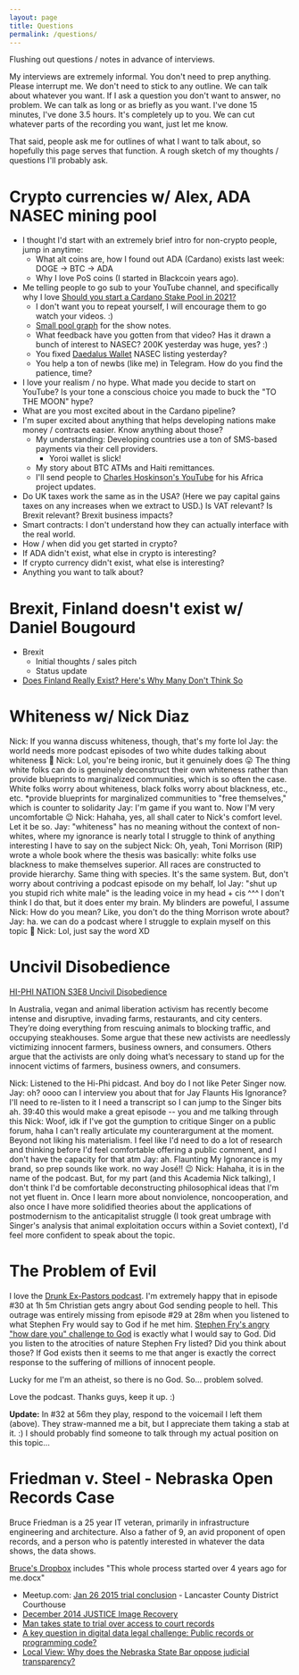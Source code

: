 ```yaml
---
layout: page
title: Questions
permalink: /questions/
---
```


Flushing out questions / notes in advance of interviews. 

My interviews are extremely informal. You don't need to prep anything. Please interrupt me.
We don't need to stick to any outline. We can talk about whatever you want.
If I ask a question you don't want to answer, no problem. 
We can talk as long or as briefly as you want. I've done 15 minutes, I've done 3.5 hours. It's completely up to you.
We can cut whatever parts of the recording you want, just let me know.

That said, people ask me for outlines of what I want to talk about, so hopefully this page serves that function.
A rough sketch of my thoughts / questions I'll probably ask. 

# <a name="ADA"></a>Crypto currencies w/ Alex, ADA NASEC mining pool

* I thought I'd start with an extremely brief intro for non-crypto people, jump in anytime:
  * What alt coins are, how I found out ADA (Cardano) exists last week: DOGE -> BTC -> ADA
  * Why I love PoS coins (I started in Blackcoin years ago).
* Me telling people to go sub to your YouTube channel, and specifically why I love 
[Should you start a Cardano Stake Pool in 2021?](https://www.youtube.com/watch?v=HzRdluc5iSw)
  * I don't want you to repeat yourself, I will encourage them to go watch your videos. :)
  * [Small pool graph](https://twitter.com/nierop_pieter/status/1361357344219758597) for the show notes.
  * What feedback have you gotten from that video? Has it drawn a bunch of interest to NASEC? 200K yesterday was huge, yes? :)
  * You fixed [Daedalus Wallet](daedaluswallet.io) NASEC listing yesterday?
  * You help a ton of newbs (like me) in Telegram. How do you find the patience, time?
* I love your realism / no hype. What made you decide to start on YouTube? Is your tone a conscious choice you made to buck the
  "TO THE MOON" hype?
* What are you most excited about in the Cardano pipeline?
* I'm super excited about anything that helps developing nations make money / contracts easier. Know anything about those?
  * My understanding: Developing countries use a ton of SMS-based payments via their cell providers.
    * Yoroi wallet is slick!
  * My story about BTC ATMs and Haiti remittances.
  * I'll send people to [Charles Hoskinson's YouTube](https://www.youtube.com/channel/UCiJiqEvUZxT6isIaXK7RXTg) for his Africa project updates. 
* Do UK taxes work the same as in the USA? (Here we pay capital gains taxes on any increases when we extract to USD.)
  Is VAT relevant? Is Brexit relevant? Brexit business impacts?
* Smart contracts: I don't understand how they can actually interface with the real world.
* How / when did you get started in crypto?
* If ADA didn't exist, what else in crypto is interesting?
* If crypto currency didn't exist, what else is interesting?
* Anything you want to talk about?

# <a name="brexit"></a>Brexit, Finland doesn't exist w/ Daniel Bougourd

* Brexit
  * Initial thoughts / sales pitch
  * Status update
* [Does Finland Really Exist? Here's Why Many Don't Think So](https://theculturetrip.com/europe/finland/articles/does-finland-exist-many-dont-think-so/)

# <a name="whiteness"></a>Whiteness w/ Nick Diaz

Nick: If you wanna discuss whiteness, though, that's my forte lol
Jay: the world needs more podcast episodes of two white dudes talking about whiteness 🙂
Nick: Lol, you're being ironic, but it genuinely does 😛
The thing white folks can do is genuinely deconstruct their own whiteness rather than provide blueprints to marginalized communities, which is so often the case. White folks worry about whiteness, black folks worry about blackness, etc., etc.
*provide blueprints for marginalized communities to "free themselves," which is counter to solidarity
Jay: I'm game if you want to. Now I'M very uncomfortable 😉
Nick: Hahaha, yes, all shall cater to Nick's comfort level. Let it be so.
Jay: "whiteness" has no meaning without the context of non-whites, where my ignorance is nearly total
I struggle to think of anything interesting I have to say on the subject
Nick: Oh, yeah, Toni Morrison (RIP) wrote a whole book where the thesis was basically: white folks use blackness to make themselves superior. All races are constructed to provide hierarchy.
Same thing with species. It's the same system.
But, don't worry about contriving a podcast episode on my behalf, lol
Jay: "shut up you stupid rich white male" is the leading voice in my head + cis
^^^ I don't think I do that, but it does enter my brain. My blinders are poweful, I assume
Nick: How do you mean?
Like, you don't do the thing Morrison wrote about?
Jay: ha. we can do a podcast where I struggle to explain myself on this topic 🙂
Nick: Lol, just say the word XD


# <a name="uncivil"></a>Uncivil Disobedience

[HI-PHI NATION S3E8 Uncivil Disobedience](https://hiphination.org/season-3-episodes/s3-episode-8-uncivil-disobedience/)

In Australia, vegan and animal liberation activism has recently become intense and disruptive, invading farms, restaurants, and city centers. They’re doing everything from rescuing animals to blocking traffic, and occupying steakhouses. Some argue that these new activists are needlessly victimizing innocent farmers, business owners, and consumers. Others argue that the activists are only doing what’s necessary to stand up for the innocent victims of farmers, business owners, and consumers.

Nick: Listened to the Hi-Phi pidcast. And boy do I not like Peter Singer now.
Jay: oh? oooo can I interview you about that for Jay Flaunts His Ignorance? I'll need to re-listen to it
I need a transcript so I can jump to the Singer bits ah. 39:40
this would make a great episode -- you and me talking through this
Nick: Woof, idk if I've got the gumption to critique Singer on a public forum, haha
I can't really articulate my counterargument at the moment. Beyond not liking his materialism.
I feel like I'd need to do a lot of research and thinking before I'd feel comfortable offering a public comment, and I don't have the capacity for that atm
Jay: ah. Flaunting My Ignorance is my brand, so prep sounds like work. no way José!! 😉
Nick: Hahaha, it is in the name of the podcast.
But, for my part (and this Academia Nick talking), I don't think I'd be comfortable deconstructing philosophical ideas that I'm not yet fluent in.
Once I learn more about nonviolence, noncooperation, and also once I have more solidified theories about the applications of postmodernism to the anticapitalist struggle (I took great umbrage with Singer's analysis that animal exploitation occurs within a Soviet context), I'd feel more confident to speak about the topic.


# <a name="evil"></a>The Problem of Evil

I love the [Drunk Ex-Pastors podcast](http://www.drunkexpastors.com/). 
I'm extremely happy that in episode #30 at 1h 5m Christian gets angry about God sending
people to hell. This outrage was entirely missing from episode #29 at 28m when you listened to 
what Stephen Fry would say to God if he met him. 
[Stephen Fry's angry "how dare you" challenge to God](https://www.youtube.com/watch?v=-suvkwNYSQo)
is exactly what I would say to God. Did you listen to the atrocities of nature Stephen Fry
listed? Did you think about those? If God exists then it seems to me that 
anger is exactly the correct response to the suffering of millions of innocent people. 

Lucky for me I'm an atheist, so there is no God. So... problem solved. 

Love the podcast. Thanks guys, keep it up. :)

<b>Update:</b> In #32 at 56m they play, respond to the voicemail I left them (above). 
They straw-manned me a bit, but I appreciate them taking a stab at it. :) 
I should probably find someone to talk through my actual position on this topic...


# <a name="fvs"></a>Friedman v. Steel - Nebraska Open Records Case

Bruce Friedman is a 25 year IT veteran, primarily in infrastructure engineering and 
architecture. Also a father of 9, an avid proponent of open records, and a person 
who is patently interested in whatever the data shows, the data shows.

[Bruce's Dropbox](https://www.dropbox.com/sh/vb7jze4fhj87zjc/AAChYVo1sb6edYROdrIyXaO3a?dl=0) includes 
"This whole process started over 4 years ago for me.docx"

* Meetup.com: [Jan 26 2015 trial conclusion](http://www.meetup.com/Open-Nebraska-Meetup/events/219759047/) - 
  Lancaster County District Courthouse
* [December 2014 JUSTICE Image Recovery](https://supremecourt.nebraska.gov/14239/december-2014-justice-image-recovery)
* [Man takes state to trial over access to court records](http://journalstar.com/news/local/article_5afbc39a-f3dc-5edf-97f2-e95ee4901c1e.html)
* [A key question in digital data legal challenge: Public records or programming code?](http://www.omaha.com/news/crime/a-key-question-in-digital-data-legal-challenge-public-records/article_4690a9b4-7180-5551-950a-c5d8f649b2f3.html)
* [Local View: Why does the Nebraska State Bar oppose judicial transparency?](http://journalstar.com/news/opinion/editorial/columnists/local-view-why-does-the-nebraska-state-bar-oppose-judicial/article_23668a1b-ce28-54b7-803f-f8949e6037bf.html)



